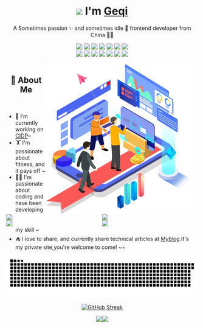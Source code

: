 <p align="center">
  <h1 height="200px" align="center">
    <img src="https://cdn.jsdelivr.net/gh/MaleWeb/picture/images/techblog/hi.gif" width="25"> I'm <a href=“feng-hetang.gitee.io”>Geqi</a>
  </h1>
   <p align="center">A Sometimes passion ✨ and sometimes idle 🥋 frontend developer from China 👨‍💻</p>
</p>
<div align="center">
  <img src="https://img.shields.io/badge/-JavaScript-f6da1c?style=flat&logo=javascript&logoColor=white">
  <img src="https://img.shields.io/badge/-TypeScript-2b6dbf?style=flat&logo=typescript&logoColor=white">
  <img src="https://img.shields.io/badge/-React-00b4ce?style=flat&logo=react&logoColor=white">
  <img src="https://img.shields.io/badge/-Node.js-3C873A?style=flat&logo=Node.js&logoColor=white">
  <img src="https://img.shields.io/badge/-Three.js-092E20?style=flat&logo=threedotjs&logoColor=white">
  <img src="https://img.shields.io/badge/-Less-bf608e?style=flat&logo=less&logoColor=white">
  <img src="https://img.shields.io/badge/-Sass-b37feb?style=flat&logo=sass&logoColor=white">
</div>
<div align="center">
  <img src="https://img.shields.io/badge/-Python-3776AB?style=flat&logo=python&logoColor=white">
  <img src="https://img.shields.io/badge/-Golang-218bea?style=flat&logo=go&logoColor=white">
  <img src="https://img.shields.io/badge/-Git-ee462c?style=flat&logo=git&logoColor=white">
  <img src="https://img.shields.io/badge/-Docker-218bea?style=flat&logo=docker&logoColor=white">
  <img src="https://img.shields.io/badge/-Github-black?style=flat&logo=github">
  <img src="https://img.shields.io/badge/-Webpack-%232C3A42?style=flat-square&logo=webpack">
  <img src="https://img.shields.io/badge/-Vite-3C873A?style=flat&logo=Vite&logoColor=white">
</div>

<!-- 背景图 -->
<br />
<img align="right" alt="GIF" src="./1.png" width="400"/>
<!-- 关于我 -->
<h2 height="200px" align="center">🎉 About Me</h2>
<img align="right"  src="https://github-readme-stats.vercel.app/api/pin/?username=steGeqi&repo=landsilde&theme=vue-dark&bg_color=121212" width="50%" >

<img align="right"  src="https://github-readme-stats.vercel.app/api/pin/?username=steGeqi&repo=operation&theme=vue-dark&bg_color=121212" width="50%" >

<img align="right"  src="https://github-readme-stats.vercel.app/api/pin/?username=MineCar-YOLOv5&repo=MineCar-web&theme=vue-dark&bg_color=121212" width="50%" >

<img align="right"  src="https://github-readme-stats-git-masterrstaa-rickstaa.vercel.app/api/pin/?&username=IDPminiprogram&repo=miniProgram_serve&theme=vue-dark&bg_color=121212" width="50%"/>
<br />

- 🔭 I’m currently working on [CIDP](https://www.cidp.edu.cn/)~
- 🏋 I'm passionate about fitness, and it pays off ~
- 👨‍💻 I'm passionate about coding and have been developing my skill ~
- ⛺️ I love to share, and currently share technical articles at [Myblog](https://feng-hetang.gitee.io).It's my private site,you're welcome to come! ~~


<picture>
  <source media="(prefers-color-scheme: dark)" srcset="./assets/github-snake-dark.svg" />
  <source media="(prefers-color-scheme: light)" srcset="./assets/github-snake.svg" />
  <img width="100%" alt="github-snake" src="./assets/github-snake.svg" />
</picture>
















<div align="center">

[![GitHub Streak](https://streak-stats.demolab.com?user=steGeqi&theme=gruvbox&locale=zh_Hans&date_format=M%20j%5B%2C%20Y%5D)](https://git.io/streak-stats)

<img align="right"  src="https://github-readme-stats.vercel.app/api/top-langs/?username=steGeqi&layout=compact&theme=vue-dark&bg_color=121212&hide=html" width="50%" >

<img align="right" src="https://github-readme-stats.vercel.app/api?username=steGeqi&show_icons=true&theme=merko">
</div>
</div>

